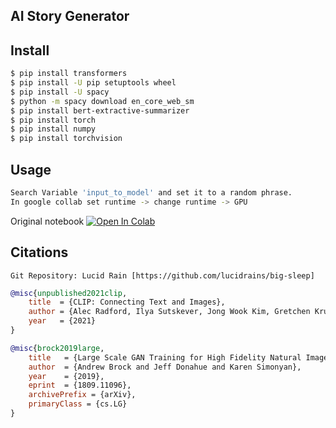 ## AI Story Generator

## Install

```bash
$ pip install transformers
$ pip install -U pip setuptools wheel
$ pip install -U spacy
$ python -m spacy download en_core_web_sm
$ pip install bert-extractive-summarizer
$ pip install torch
$ pip install numpy
$ pip install torchvision

```

## Usage

```bash
Search Variable 'input_to_model' and set it to a random phrase.
In google collab set runtime -> change runtime -> GPU
```

Original notebook [![Open In Colab][colab-badge]][colab-notebook]

[colab-notebook]: <https://colab.research.google.com/drive/1dHhxY19Fv5brc1Nh3CwiDj-LaNtzE14F?usp=sharing>
[colab-badge]: <https://colab.research.google.com/assets/colab-badge.svg>


## Citations

```Git Repository: Lucid Rain [https://github.com/lucidrains/big-sleep]```

```bibtex
@misc{unpublished2021clip,
    title  = {CLIP: Connecting Text and Images},
    author = {Alec Radford, Ilya Sutskever, Jong Wook Kim, Gretchen Krueger, Sandhini Agarwal},
    year   = {2021}
}
```

```bibtex
@misc{brock2019large,
    title   = {Large Scale GAN Training for High Fidelity Natural Image Synthesis}, 
    author  = {Andrew Brock and Jeff Donahue and Karen Simonyan},
    year    = {2019},
    eprint  = {1809.11096},
    archivePrefix = {arXiv},
    primaryClass = {cs.LG}
}
```
